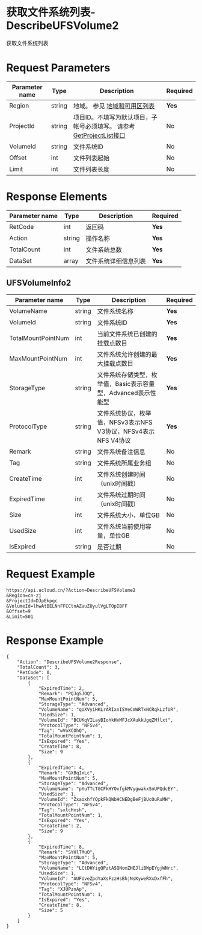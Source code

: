 # 获取文件系统列表-DescribeUFSVolume2

获取文件系统列表

# Request Parameters
|Parameter name|Type|Description|Required|
|---|---|---|---|
|Region|string|地域。 参见 [地域和可用区列表](../summary/regionlist.html)|**Yes**|
|ProjectId|string|项目ID。不填写为默认项目，子帐号必须填写。 请参考[GetProjectList接口](../summary/get_project_list.html)|No|
|VolumeId|string|文件系统ID|No|
|Offset|int|文件列表起始|No|
|Limit|int|文件列表长度|No|

# Response Elements
|Parameter name|Type|Description|Required|
|---|---|---|---|
|RetCode|int|返回码|**Yes**|
|Action|string|操作名称|**Yes**|
|TotalCount|int|文件系统总数|**Yes**|
|DataSet|array|文件系统详细信息列表|**Yes**|

## UFSVolumeInfo2
|Parameter name|Type|Description|Required|
|---|---|---|---|
|VolumeName|string|文件系统名称|**Yes**|
|VolumeId|string|文件系统ID|**Yes**|
|TotalMountPointNum|int|当前文件系统已创建的挂载点数目|**Yes**|
|MaxMountPointNum|int|文件系统允许创建的最大挂载点数目|**Yes**|
|StorageType|string|文件系统存储类型，枚举值，Basic表示容量型，Advanced表示性能型|**Yes**|
|ProtocolType|string|文件系统协议，枚举值，NFSv3表示NFS V3协议，NFSv4表示NFS V4协议|**Yes**|
|Remark|string|文件系统备注信息|No|
|Tag|string|文件系统所属业务组|No|
|CreateTime|int|文件系统创建时间（unix时间戳）|No|
|ExpiredTime|int|文件系统过期时间（unix时间戳）|No|
|Size|int|文件系统大小，单位GB|No|
|UsedSize|int|文件系统当前使用容量，单位GB|No|
|IsExpired|string|是否过期|No|

# Request Example
```
https://api.ucloud.cn/?Action=DescribeUFSVolume2
&Region=cn-zj
&ProjectId=DJpEkpgc
&VolumeId=lhwAtBELNnFFCCtnAZauZUyulVgLTOpIBFF
&Offset=9
&Limit=501
```

# Response Example
```
{
    "Action": "DescribeUFSVolume2Response", 
    "TotalCount": 3, 
    "RetCode": 0, 
    "DataSet": [
        {
            "ExpiredTime": 2, 
            "Remark": "PQJgSJOQ", 
            "MaxMountPointNum": 5, 
            "StorageType": "Advanced", 
            "VolumeName": "qoXVyiHKLrARIxnISVeCmWRTxNCRqkLzfUR", 
            "UsedSize": 1, 
            "VolumeId": "BCUKqVILayBIohkHvMFJcXAukkUgqZMflxt", 
            "ProtocolType": "NFSv4", 
            "Tag": "wVoXCOhQ", 
            "TotalMountPointNum": 1, 
            "IsExpired": "Yes", 
            "CreateTime": 8, 
            "Size": 9
        }, 
        {
            "ExpiredTime": 4, 
            "Remark": "GXBqIxLc", 
            "MaxMountPointNum": 5, 
            "StorageType": "Advanced", 
            "VolumeName": "pYuTTcTGCFkHYOvfgkMVygwakxSnUPQdcEY", 
            "UsedSize": 1, 
            "VolumeId": "ZxaoxhfYQpkFkQWbHCNEDgBeFjBUcOuRuMH", 
            "ProtocolType": "NFSv4", 
            "Tag": "sxtcHxsh", 
            "TotalMountPointNum": 1, 
            "IsExpired": "Yes", 
            "CreateTime": 2, 
            "Size": 9
        }, 
        {
            "ExpiredTime": 8, 
            "Remark": "SYHlTMuO", 
            "MaxMountPointNum": 5, 
            "StorageType": "Advanced", 
            "VolumeName": "LCtDHYigQPztASQNomZHEJliBWpEYgjWNrc", 
            "UsedSize": 1, 
            "VolumeId": "AUFUveZpdYaXsFzzHsBhjNsKyweRXxDxfFh", 
            "ProtocolType": "NFSv4", 
            "Tag": "XJUPznAp", 
            "TotalMountPointNum": 1, 
            "IsExpired": "Yes", 
            "CreateTime": 8, 
            "Size": 5
        }
    ]
}
```

